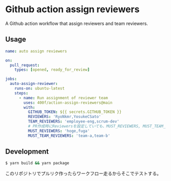 # Github action assign reviewers

A Github action workflow that assign reviewers and team reviewers.

## Usage

```yml
name: auto assign reviewers

on:
  pull_request:
    types: [opened, ready_for_review]

jobs:
  auto-assign-reviewer:
    runs-on: ubuntu-latest
    steps:
      - name: Run assignment of reviewer team
        uses: 400f/action-assign-reviewers@main
        with:
          GITHUB_TOKEN: ${{ secrets.GITHUB_TOKEN }}
          REVIEWERS: 'RyoNkmr,YosukeCSato'
          TEAM_REVIEWERS: 'employee-eng,scrum-dev'
          # PR作成時にReviewersを設定していても、MUST_REVIEWERS, MUST_TEAM_REVIEWERSは必ず追加される
          MUST_REVIEWERS: 'hoge,fuga'
          MUST_TEAM_REVIEWERS: 'team-a,team-b'
```

## Development

```sh
$ yarn build && yarn package
```

このリポジトリでプルリク作ったらワークフロー走るからそこでテストする。
